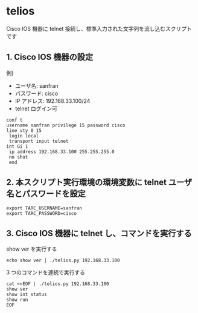 # telios

Cisco IOS 機器に telnet 接続し、標準入力された文字列を流し込むスクリプトです

## 1. Cisco IOS 機器の設定

例)
- ユーザ名: sanfran
- パスワード: cisco
- IP アドレス: 192.168.33.100/24
- telnet ログイン可

```
conf t
username sanfran privilege 15 password cisco
line vty 0 15
 login local
 transport input telnet
int Gi 1
 ip address 192.168.33.100 255.255.255.0
 no shut
 end
```

## 2. 本スクリプト実行環境の環境変数に telnet ユーザ名とパスワードを設定

```
export TARC_USERNAME=sanfran
export TARC_PASSWORD=cisco
```

## 3. Cisco IOS 機器に telnet し、コマンドを実行する

show ver を実行する

```
echo show ver | ./telios.py 192.168.33.100
```

3 つのコマンドを連続で実行する

```
cat <<EOF | ./telios.py 192.168.33.100
show ver
show int status
show run
EOF
```

